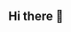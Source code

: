 ## Hi there 👋

<!--
**M1ssCN/M1ssCN** is a ✨ _special_ ✨ repository because its `README.md` (this file) appears on your GitHub profile.

Here are some ideas to get you started:

- 🔭 I’m currently working on a bootcamp called Triple Ten.
- 🌱 I’m currently learning analysis from analytical projects.
- 👯 I’m looking to collaborate on ...
- 🤔 I’m looking for help with advancing my career.
- 📫 How to reach me: c.amairani.91@hotmail.com
- ⚡ Fun fact: I love participating in recreational sports. 
-->
